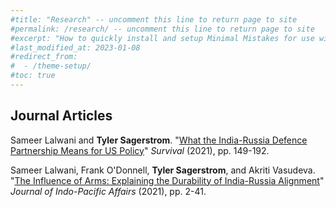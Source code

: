 ```yaml
---
#title: "Research" -- uncomment this line to return page to site
#permalink: /research/ -- uncomment this line to return page to site
#excerpt: "How to quickly install and setup Minimal Mistakes for use with GitHub Pages."
#last_modified_at: 2023-01-08
#redirect_from:
#  - /theme-setup/
#toc: true
---
```



## Journal Articles

Sameer Lalwani and **Tyler Sagerstrom**. "[What the India-Russia Defence Partnership Means for US Policy](https://www.tandfonline.com/doi/abs/10.1080/00396338.2021.1956196)" _Survival_ (2021), pp. 149-192.

Sameer Lalwani, Frank O'Donnell, **Tyler Sagerstrom**, and Akriti Vasudeva. "[The Influence of Arms: Explaining the Durability of India-Russia Alignment](https://media.defense.gov/2021/Feb/06/2002577571/-1/-1/1/JIPA_VOLUME_04_ISSUE_1_SPECIAL_ISSUE.PDF)" _Journal of Indo-Pacific Affairs_ (2021), pp. 2-41.

